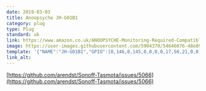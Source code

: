 ```yaml
---
date: 2019-03-03
title: Anoopsyche JH-G01B1
category: plug
type: Plug
standard: uk
link: https://www.amazon.co.uk/ANOOPSYCHE-Monitoring-Required-Compatible-Assistant/dp/B07K24QZHN
image: https://user-images.githubusercontent.com/5904370/54646076-48e89100-4a9e-11e9-87fb-54b27ae024ab.png
template: '{"NAME":"JH-G01B1","GPIO":[0,146,0,145,0,0,0,0,17,56,21,0,0],"FLAG":0,"BASE":41}' 
link_alt: 
---
```


[https://github.com/arendst/Sonoff-Tasmota/issues/5066](https://github.com/arendst/Sonoff-Tasmota/issues/5066)
